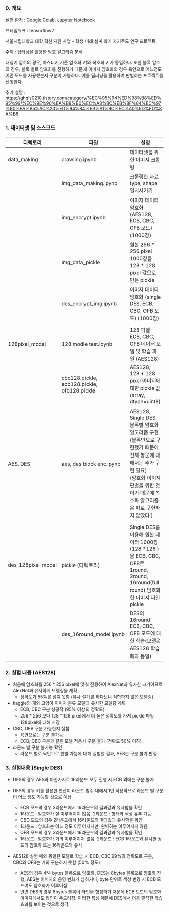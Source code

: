 <h3> 0. 개요</h3>

실행 환경 : Google Colab, Jupyter Notebook 

프레임워크 : tensorflow2 

서울시립대학교 대학 혁신 지원 사업 - 학생 미래 설계 학기 자기주도 연구 프로젝트 

주제 : 딥러닝을 활용한 암호 알고리즘 분석



대칭키 암호의 경우, 마스터키 기준 암호화 키와 복호화 키가 동일하다. 또한 블록 암호의 경우, 블록 별로 암호화를 진행하기 때문에 이미지 암호화의 경우 육안으로 어느정도 어떤 모드를 사용했는지 구분이 가능하다. 이를 딥러닝을 활용하여 판별하는 프로젝트를 진행한다.

추가 설명 : https://ghqls0210.tistory.com/category/%EC%95%94%ED%98%B8%ED%95%99/%EC%9E%90%EA%B8%B0%EC%A3%BC%EB%8F%84%EC%97%B0%EA%B5%AC%20%ED%94%84%EB%A1%9C%EC%A0%9D%ED%8A%B8



<h3> 1. 데이터셋 및 소스코드</h3>

| 디렉토리           | 파일                                        | 설명                                                         |
| ------------------ | ------------------------------------------- | ------------------------------------------------------------ |
| data_making        | crawling.ipynb                              | 데이터셋을 위한 이미지 크롤링                                |
|                    | img_data_making.ipynb                       | 크롤링한 자료 type, shape 일치시키기                         |
|                    | img_encrypt.ipynb                           | 이미지 데이터 암호화 (AES128, ECB, CBC, OFB 모드) (1000장)   |
|                    | img_data_pickle                             | 원본 256 * 256 pixel 1000장을 128 * 128 pixel 값으로 만든 pickle |
|                    | des_encrypt_img.ipynb                       | 이미지 데이터 암호화 (single DES, ECB, CBC, OFB 모드) (1000장) |
|                    |                                             |                                                              |
| 128pixel_model     | 128 modle test.ipynb                        | 128 픽셀 ECB, CBC, OFB 데이터 모델 및 학습 파일 (AES128)     |
|                    | cbc128.pickle, ecb128.pickle, ofb128.pickle | AES128, 128 * 128 pixel 이미지에 대한 pickle 값 (array, dtype=uint8) |
|                    |                                             |                                                              |
| AES, DES           | aes, des block enc.ipynb                    | AES128, Single DES 블록별 암호화 알고리즘 구현<br>(블록만으로 구현했기 때문에 전체 평문에 대해서는 추가 구현 필요) <br>(암호화 이미지 판별을 위한 것이기 때문에 복호화 알고리즘은 따로 구현하지 않았다.) |
|                    |                                             |                                                              |
| des_128pixel_model | pickle (디렉토리)                           | Single DES를 이용해 원본 데이터 1000장 (128 *128 )을 ECB, CBC, OFB로 1round, 2round, 16round(full round) 암호화 한 이미지 파일 pickle |
|                    | des_16round_model.ipynb                     | DES의 16round ECB, CBC, OFB 모드에 대한 학습(모델은 AES128 학습 때와 동일) |



<h3> 2. 실험 내용 (AES128) </h3>

- 처음에 암호화를 256 * 256 pixel에 맞춰 진행하여 AlexNet과 유사한 크기이므로 AlexNet과 유사하게 모델링을 계획 
  - 정확도가 55%를 넘지 못함 (유사 설계를 하다보니 적합하지 않은 모델링)
- kaggle의 개와 고양이 이미지 분류 모델과 유사한 모델링 계획
  - ECB, CBC 구분 성공적 (95% 이상의 정확도)
  - 256 * 256 보다 128 * 128 pixel에서 더 높은 정확도를 가져 pickle 파일 128pixel에 대해 저장
- CBC, OFB 구분 가능한지 실험
  - 육안으로는 구분 불가능
  - ECB, CBC 구분과 같은 모델 적용시 구분 불가 (정확도 50% 이하)
- 라운드 별 구분 불가능 확인 
  * 라운드 별로 육안으로 판별 가능에 대해 실험한 결과, AES는 구분 불가 판정



###  3. 실험내용 (Single DES)

- DES의 경우 AES와 마찬가지로 16라운드 모두 진행 시 ECB 외에는 구분 불가
- DES의 경우 키를 활용한 연산이 라운드 함수 내에서 1번 작용하므로 라운드 별 구분이 어느 정도 가능할 것으로 예상

  * ECB 모드의 경우 3라운드에서 16라운드의 결과값과 유사함을 확인
  * 1라운드 : 암호화가 잘 이루어지지 않음, 2라운드 : 형태와 색상 유추 가능
  * CBC 모드의 경우 2라운드에서 16라운드의 결과값과 유사함을 확인
  * 1라운드 : 암호화는 어느 정도 이루어지지만, 완벽히는 이루어지지 않음
  * OFB 모드의 경우 3라운드에서 16라운드의 결과값과 유사함을 확인
  * 1라운드 : 암호화가 거의 이루어지지 않음. 2라운드 : ECB 1라운드와 유사한 정도의 암호화 또는 16라운드와 유사
- AES128 실험 때와 동일한 모델로 학습 시 ECB, CBC 99%의 정확도로 구분, CBC와 OFB는 거의 구분하지 못함 (50% 정도)
  - AES의 경우 4*4 bytes 블록으로 암호화, DES는 8bytes 블록으로 암호화 진행, AES는 이미지의 음영 변화가 심하거나, byte 단위로 색상 변경 시 ECB 모드여도 암호화가 이루어짐
  - 반면 DES의 경우 8bytes 블록이 라인을 형성하기 때문에 ECB 모드의 암호화 이미지에서도 라인이 두드러짐. 이러한 특성 때문에 DES에서 더욱 깔끔한 학습 효과를 보이는 것으로 생각. 